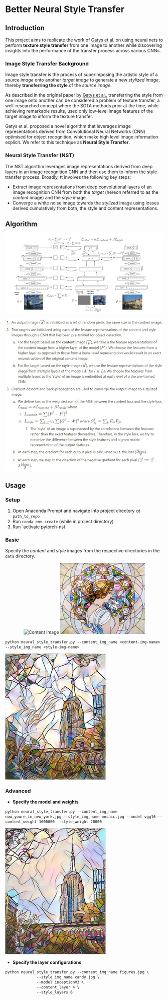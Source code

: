 # Better Neural Style Transfer
## Introduction
This project aims to replicate the work of [Gatys et al.](https://www.cv-foundation.org/openaccess/content_cvpr_2016/papers/Gatys_Image_Style_Transfer_CVPR_2016_paper.pdf) 
on using neural nets to perform **texture style transfer** from one image to another while discovering insights into the performance of the transfer process across various CNNs.
### Image Style Transfer Background
Image style transfer is the process of superimposing the artistic style of a *source image* 
onto another *target image* to generate a new *stylized image*, thereby **transferring the style** of the *source 
image*.

As described in the original paper by [Gatys et al.](https://www.cv-foundation.org/openaccess/content_cvpr_2016/papers/Gatys_Image_Style_Transfer_CVPR_2016_paper.pdf),
transferring the style from one image onto another can be considered a problem of texture transfer, a well-researched 
concept where the SOTA methods prior at the time, while achieving remarkable results, used only low-level image features of 
the target image to inform the texture transfer.

Gatys et al. proposed a novel algorithm that leverages image representations derived from Convolutional Neural Networks (CNN) 
optimised for object recognition, which make high level image information explicit. We refer to this technique as **Neural Style Transfer**.

### Neural Style Transfer (NST)
The NST algorithm leverages image representations derived from deep layers in an image recognition CNN and then use them 
to inform the style transfer process. Broadly, tt involves the following key steps:
- Extract image representations from deep convolutional layers of an image recognition CNN from both the *target* 
(hereon referred to as the *content* image) and the *style* image.
- Converge a white noise image towards the *stylized* image using losses derived cumulatively from both, the style and content representations.

## Algorithm

![NST Diagram](images/nst_flow.jpg)

![NST Algorithm](images/nst_algo.jpg)

## Usage
### Setup

1. Open Anaconda Prompt and navigate into project directory `cd path_to_repo`
2. Run `conda env create` (while in project directory)
3. Run `activate pytorch-nst

### Basic
Specify the *content* and *style* images from the respective directories in the `data` directory.
<p align="center">
<img src="data/content-images/now_youre_in_new_york.jpg" width="270px" title="Content Image">
<img src="data/style-images/mosaic.jpg" width="270px" title="Style Image">
</p>

```shell
python neural_style_transfer.py --content_img_name <content-img-name> --style_img_name <style-img-name>
```
![Default Output](data/examples/new_york/now_youre_in_new_york_mosaic_o_lbfgs_i_content_h_400_m_vgg19_cw_100000.0_sw_30000.0_tv_1.0_cl_-1_sl_-1.jpg)

### Advanced
- **Specify the model and weights**
```shell
python neural_style_transfer.py --content_img_name now_youre_in_new_york.jpg --style_img_name mosaic.jpg --model vgg16 --content_weight 1000000 --style_weight 20000
```
![VGG16 Output](data/examples/new_york/now_youre_in_new_york_mosaic_o_lbfgs_i_content_h_400_m_vgg16_cw_1000000.0_sw_20000.0_tv_1.0_cl_-1_sl_-1.jpg)

- **Specify the layer configurations**
```shell
python neural_style_transfer.py --content_img_name figures.jpg \
              --style_img_name candy.jpg \
              --model inceptionV3 \
              --content_layer 4 \
              --style_layers 6
```